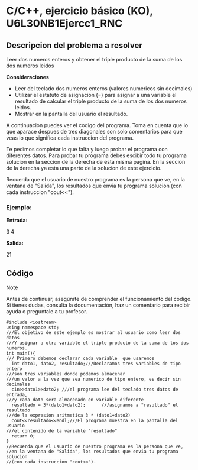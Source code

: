 # C/C++, ejercicio básico (KO), U6L30NB1Ejercc1_RNC

## Descripcion del problema a resolver

Leer dos numeros enteros y obtener el triple producto de la suma de los dos numeros leidos

**Consideraciones**

- Leer del teclado dos numeros enteros (valores numericos sin decimales)
- Utilizar el estatuto de asignacion (=) para asignar a una variable el resultado de calcular el triple producto de la suma de los dos numeros leidos.
- Mostrar en la pantalla del usuario el resultado.

A continuacion puedes ver el codigo del programa. Toma en cuenta que lo que aparace despues de tres diagonales son solo comentarios para que veas lo que significa cada instruccion del programa.

Te pedimos completar lo que falta y luego probar el programa con diferentes datos. Para probar tu programa debes escibir todo tu programa solucion en la seccion de la derecha de esta misma pagina. En la seccion de la derecha ya esta una parte de la solucion de este ejercicio.

Recuerda que el usuario de nuestro programa es la persona que ve,
en la ventana de "Salida", los resultados que envia tu programa solucion
(con cada instruccion "cout<<").

### Ejemplo:

**Entrada:**

3 4

**Salida:**

21

## Código

> [!NOTE]  
> Antes de continuar, asegúrate de comprender el funcionamiento del código.  
> Si tienes dudas, consulta la documentación, haz un comentario para recibir ayuda o preguntale a tu profesor.

```
#include <iostream>
using namespace std;
///El objetivo de este ejemplo es mostrar al usuario como leer dos datos
///Y asignar a otra variable el triple producto de la suma de los dos numeros.
int main(){
/// Primero debemos declarar cada variable  que usaremos
  int dato1, dato2, resultado;///Declaramos tres variables de tipo entero
///son tres variables donde podemos almacenar
///un valor a la vez que sea numerico de tipo entero, es decir sin decimales
  cin>>dato1>>dato2; ///el programa lee del teclado tres datos de entrada,
///y cada dato sera almacenado en variable diferente
  resultado = 3*(dato1+dato2);      ///asignamos a "resultado" el resultado
///de la expresion aritmetica 3 * (dato1+dato2)
  cout<<resultado<<endl;///El programa muestra en la pantalla del usuario 
///el contenido de la variable "resultado"
  return 0;
}
//Recuerda que el usuario de nuestro programa es la persona que ve,
//en la ventana de "Salida", los resultados que envia tu programa solucion
//(con cada instruccion "cout<<").
```
